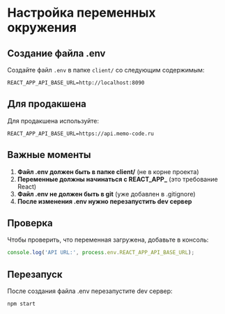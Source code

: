 # Настройка переменных окружения

## Создание файла .env

Создайте файл `.env` в папке `client/` со следующим содержимым:

```env
REACT_APP_API_BASE_URL=http://localhost:8090
```

## Для продакшена

Для продакшена используйте:

```env
REACT_APP_API_BASE_URL=https://api.memo-code.ru
```

## Важные моменты

1. **Файл .env должен быть в папке client/** (не в корне проекта)
2. **Переменные должны начинаться с REACT_APP_** (это требование React)
3. **Файл .env не должен быть в git** (уже добавлен в .gitignore)
4. **После изменения .env нужно перезапустить dev сервер**

## Проверка

Чтобы проверить, что переменная загружена, добавьте в консоль:

```javascript
console.log('API URL:', process.env.REACT_APP_API_BASE_URL);
```

## Перезапуск

После создания файла .env перезапустите dev сервер:

```bash
npm start
``` 